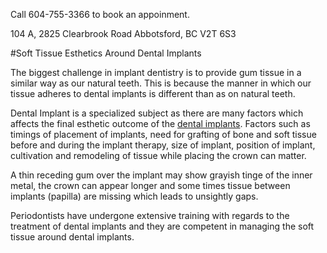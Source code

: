 Call 604-755-3366 to book an appoinment.

104 A, 2825 Clearbrook Road
Abbotsford, BC V2T 6S3

#Soft Tissue Esthetics Around Dental Implants

The biggest challenge in implant dentistry is to provide gum tissue in a similar way as our natural teeth. This is because the manner in which our tissue adheres to dental implants is different than as on natural teeth.

Dental Implant is a specialized subject as there are many factors which affects the final esthetic outcome of the [dental implants](http://www.abbotsfordperiodontist.ca/#Dental-Implants). Factors such as timings of placement of implants, need for grafting of bone and soft tissue before and during the implant therapy, size of implant, position of implant, cultivation and remodeling of tissue while placing the crown can matter.

A thin receding gum over the implant may show grayish tinge of the inner metal, the crown can appear longer and some times tissue between implants (papilla) are missing which leads to unsightly gaps.

Periodontists have undergone extensive training with regards to the treatment of dental implants and they are competent in managing the soft tissue around dental implants.  
